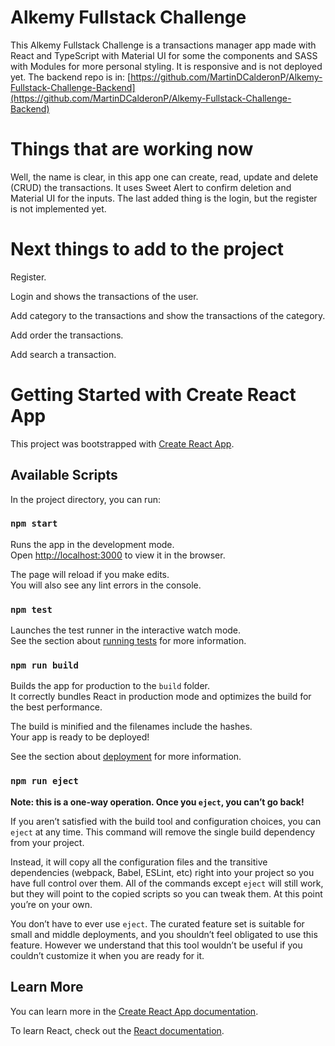 # Alkemy Fullstack Challenge

This Alkemy Fullstack Challenge is a transactions manager app made with React and TypeScript with Material UI for some the components and SASS with Modules for more personal styling. It is responsive and is not deployed yet. The backend repo is in: [https://github.com/MartinDCalderonP/Alkemy-Fullstack-Challenge-Backend](https://github.com/MartinDCalderonP/Alkemy-Fullstack-Challenge-Backend)

# Things that are working now

Well, the name is clear, in this app one can create, read, update and delete (CRUD) the transactions. It uses Sweet Alert to confirm deletion and Material UI for the inputs. The last added thing is the login, but the register is not implemented yet.

# Next things to add to the project

Register.

Login and shows the transactions of the user.

Add category to the transactions and show the transactions of the category.

Add order the transactions.

Add search a transaction.

# Getting Started with Create React App

This project was bootstrapped with [Create React App](https://github.com/facebook/create-react-app).

## Available Scripts

In the project directory, you can run:

### `npm start`

Runs the app in the development mode.\
Open [http://localhost:3000](http://localhost:3000) to view it in the browser.

The page will reload if you make edits.\
You will also see any lint errors in the console.

### `npm test`

Launches the test runner in the interactive watch mode.\
See the section about [running tests](https://facebook.github.io/create-react-app/docs/running-tests) for more information.

### `npm run build`

Builds the app for production to the `build` folder.\
It correctly bundles React in production mode and optimizes the build for the best performance.

The build is minified and the filenames include the hashes.\
Your app is ready to be deployed!

See the section about [deployment](https://facebook.github.io/create-react-app/docs/deployment) for more information.

### `npm run eject`

**Note: this is a one-way operation. Once you `eject`, you can’t go back!**

If you aren’t satisfied with the build tool and configuration choices, you can `eject` at any time. This command will remove the single build dependency from your project.

Instead, it will copy all the configuration files and the transitive dependencies (webpack, Babel, ESLint, etc) right into your project so you have full control over them. All of the commands except `eject` will still work, but they will point to the copied scripts so you can tweak them. At this point you’re on your own.

You don’t have to ever use `eject`. The curated feature set is suitable for small and middle deployments, and you shouldn’t feel obligated to use this feature. However we understand that this tool wouldn’t be useful if you couldn’t customize it when you are ready for it.

## Learn More

You can learn more in the [Create React App documentation](https://facebook.github.io/create-react-app/docs/getting-started).

To learn React, check out the [React documentation](https://reactjs.org/).
